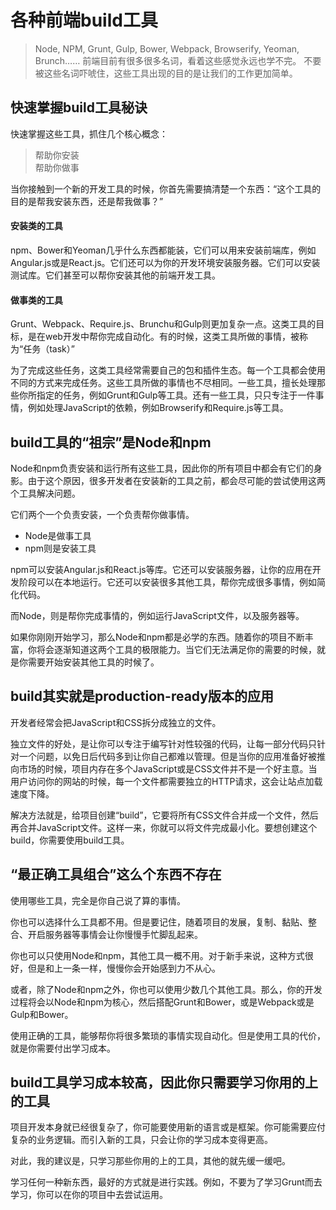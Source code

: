 # 各种前端build工具
> Node, NPM, Grunt, Gulp, Bower, Webpack, Browserify, Yeoman, Brunch…… 前端目前有很多很多名词，看着这些感觉永远也学不完。
不要被这些名词吓唬住，这些工具出现的目的是让我们的工作更加简单。

## 快速掌握build工具秘诀
快速掌握这些工具，抓住几个核心概念：

> 帮助你安装   
> 帮助你做事

当你接触到一个新的开发工具的时候，你首先需要搞清楚一个东西：“这个工具的目的是帮我安装东西，还是帮我做事？”

#### 安装类的工具
npm、Bower和Yeoman几乎什么东西都能装，它们可以用来安装前端库，例如Angular.js或是React.js。它们还可以为你的开发环境安装服务器。它们可以安装测试库。它们甚至可以帮你安装其他的前端开发工具。

#### 做事类的工具
Grunt、Webpack、Require.js、Brunchu和Gulp则更加复杂一点。这类工具的目标，是在web开发中帮你完成自动化。有的时候，这类工具所做的事情，被称为“任务（task）”

为了完成这些任务，这类工具经常需要自己的包和插件生态。每一个工具都会使用不同的方式来完成任务。这些工具所做的事情也不尽相同。一些工具，擅长处理那些你所指定的任务，例如Grunt和Gulp等工具。还有一些工具，只只专注于一件事情，例如处理JavaScript的依赖，例如Browserify和Require.js等工具。

## build工具的“祖宗”是Node和npm

Node和npm负责安装和运行所有这些工具，因此你的所有项目中都会有它们的身影。由于这个原因，很多开发者在安装新的工具之前，都会尽可能的尝试使用这两个工具解决问题。

它们两个一个负责安装，一个负责帮你做事情。
- Node是做事工具
- npm则是安装工具

npm可以安装Angular.js和React.js等库。它还可以安装服务器，让你的应用在开发阶段可以在本地运行。它还可以安装很多其他工具，帮你完成很多事情，例如简化代码。

而Node，则是帮你完成事情的，例如运行JavaScript文件，以及服务器等。

如果你刚刚开始学习，那么Node和npm都是必学的东西。随着你的项目不断丰富，你将会逐渐知道这两个工具的极限能力。当它们无法满足你的需要的时候，就是你需要开始安装其他工具的时候了。

## build其实就是production-ready版本的应用

开发者经常会把JavaScript和CSS拆分成独立的文件。

独立文件的好处，是让你可以专注于编写针对性较强的代码，让每一部分代码只针对一个问题，以免日后代码多到让你自己都难以管理。但是当你的应用准备好被推向市场的时候，项目内存在多个JavaScript或是CSS文件并不是一个好主意。当用户访问你的网站的时候，每一个文件都需要独立的HTTP请求，这会让站点加载速度下降。

解决方法就是，给项目创建“build”，它要将所有CSS文件合并成一个文件，然后再合并JavaScript文件。这样一来，你就可以将文件完成最小化。要想创建这个build，你需要使用build工具。



## “最正确工具组合”这么个东西不存在

使用哪些工具，完全是你自己说了算的事情。

你也可以选择什么工具都不用。但是要记住，随着项目的发展，复制、黏贴、整合、开启服务器等事情会让你慢慢手忙脚乱起来。

你也可以只使用Node和npm，其他工具一概不用。对于新手来说，这种方式很好，但是和上一条一样，慢慢你会开始感到力不从心。

或者，除了Node和npm之外，你也可以使用少数几个其他工具。那么，你的开发过程将会以Node和npm为核心，然后搭配Grunt和Bower，或是Webpack或是Gulp和Bower。

使用正确的工具，能够帮你将很多繁琐的事情实现自动化。但是使用工具的代价，就是你需要付出学习成本。

## build工具学习成本较高，因此你只需要学习你用的上的工具

项目开发本身就已经很复杂了，你可能要使用新的语言或是框架。你可能需要应付复杂的业务逻辑。而引入新的工具，只会让你的学习成本变得更高。

对此，我的建议是，只学习那些你用的上的工具，其他的就先缓一缓吧。

学习任何一种新东西，最好的方式就是进行实践。例如，不要为了学习Grunt而去学习，你可以在你的项目中去尝试运用。
